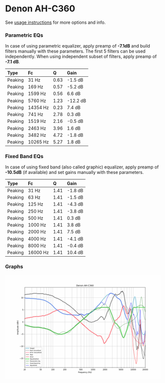 # Denon AH-C360
See [usage instructions](https://github.com/jaakkopasanen/AutoEq#usage) for more options and info.

### Parametric EQs
In case of using parametric equalizer, apply preamp of **-7.1dB** and build filters manually
with these parameters. The first 5 filters can be used independently.
When using independent subset of filters, apply preamp of **-7.1 dB**.

| Type    | Fc       |    Q | Gain     |
|:--------|:---------|:-----|:---------|
| Peaking | 31 Hz    | 0.63 | -1.5 dB  |
| Peaking | 169 Hz   | 0.57 | -5.2 dB  |
| Peaking | 1599 Hz  | 0.56 | 6.6 dB   |
| Peaking | 5760 Hz  | 1.23 | -12.2 dB |
| Peaking | 14354 Hz | 0.23 | 7.4 dB   |
| Peaking | 741 Hz   | 2.78 | 0.3 dB   |
| Peaking | 1519 Hz  | 2.16 | -0.5 dB  |
| Peaking | 2463 Hz  | 3.96 | 1.6 dB   |
| Peaking | 3482 Hz  | 4.72 | -1.8 dB  |
| Peaking | 10265 Hz | 5.27 | 1.8 dB   |

### Fixed Band EQs
In case of using fixed band (also called graphic) equalizer, apply preamp of **-10.5dB**
(if available) and set gains manually with these parameters.

| Type    | Fc       |    Q | Gain    |
|:--------|:---------|:-----|:--------|
| Peaking | 31 Hz    | 1.41 | -1.8 dB |
| Peaking | 63 Hz    | 1.41 | -1.5 dB |
| Peaking | 125 Hz   | 1.41 | -4.3 dB |
| Peaking | 250 Hz   | 1.41 | -3.8 dB |
| Peaking | 500 Hz   | 1.41 | 0.3 dB  |
| Peaking | 1000 Hz  | 1.41 | 3.8 dB  |
| Peaking | 2000 Hz  | 1.41 | 7.5 dB  |
| Peaking | 4000 Hz  | 1.41 | -4.1 dB |
| Peaking | 8000 Hz  | 1.41 | -0.4 dB |
| Peaking | 16000 Hz | 1.41 | 10.4 dB |

### Graphs
![](./Denon%20AH-C360.png)